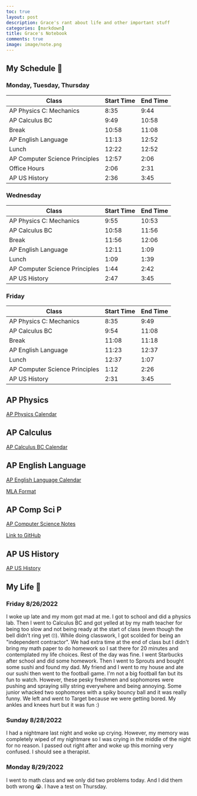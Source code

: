 ```yaml
---
toc: true
layout: post
description: Grace's rant about life and other important stuff
categories: [markdown]
title: Grace's Notebook
comments: true
image: image/note.png
---
```


## My Schedule 🤩

### Monday, Tuesday, Thursday

| Class | Start Time | End Time |
|---|---|---|
| AP Physics C: Mechanics | 8:35 | 9:44 |
| AP Calculus BC | 9:49 | 10:58 |
| Break | 10:58 | 11:08 |
| AP English Language | 11:13 | 12:52 |
| Lunch | 12:22 | 12:52 |
| AP Computer Science Principles | 12:57 | 2:06 |
| Office Hours | 2:06 | 2:31 |
| AP US History | 2:36 | 3:45 |


### Wednesday 

| Class | Start Time | End Time |
|---|---|---|
| AP Physics C: Mechanics | 9:55 | 10:53 |
| AP Calculus BC | 10:58 | 11:56 |
| Break | 11:56 | 12:06 |
| AP English Language | 12:11 | 1:09 |
| Lunch | 1:09 | 1:39 |
| AP Computer Science Principles | 1:44 | 2:42 |
| AP US History | 2:47 | 3:45 |


### Friday 

| Class | Start Time | End Time |
|---|---|---|
| AP Physics C: Mechanics | 8:35 | 9:49 |
| AP Calculus BC | 9:54 | 11:08 |
| Break | 11:08 | 11:18 |
| AP English Language | 11:23 | 12:37 |
| Lunch | 12:37 | 1:07 |
| AP Computer Science Principles | 1:12 | 2:26 |
| AP US History | 2:31 | 3:45 |


## AP Physics

[AP Physics Calendar](https://poway.instructure.com/courses/126256)

## AP Calculus

[AP Calculus BC Calendar](/repository_1/_word/2022-08-28-calc-cal.docx)

## AP English Language

[AP English Language Calendar](https://poway.instructure.com/courses/126732/pages/august-2022)

[MLA Format](https://docs.google.com/document/d/1tScDv26uEiIZ3Uim8VmhuTIma1dLH2BVOvbusQ_WbZA/edit)

## AP Comp Sci P

[AP Computer Science Notes](/repository_1/_pages/notes.md)

[Link to GitHub](https://github.com/)

## AP US History

[AP US History](https://poway.instructure.com/courses/126524/pages/weekly-schedule)

## My Life 🤪

### Friday 8/26/2022
I woke up late and my mom got mad at me. I got to school and did a physics lab. Then I went to Calculus BC and got yelled at by my math teacher for being too slow and not being ready at the start of class (even though the bell didn't ring yet 🙄). While doing classwork, I got scolded for being an "independent contractor". We had extra time at the end of class but I didn't bring my math paper to do homework so I sat there for 20 minutes and contemplated my life choices. Rest of the day was fine. I went Starbucks after school and did some homework. Then I went to Sprouts and bought some sushi and found my dad. My friend and I went to my house and ate our sushi then went to the football game. I'm not a big football fan but its fun to watch. However, these pesky freshmen and sophomores were pushing and spraying silly string everywhere and being annoying. Some junior whacked two sophomores with a spiky bouncy ball and it was really funny. We left and went to Target because we were getting bored. My ankles and knees hurt but it was fun :)

### Sunday 8/28/2022
I had a nightmare last night and woke up crying. However, my memory was completely wiped of my nightmare so I was crying in the middle of the night for no reason. I passed out right after and woke up this morning very confused. I should see a therapist.

### Monday 8/29/2022
I went to math class and we only did two problems today. And I did them both wrong 😭. I have a test on Thursday. 